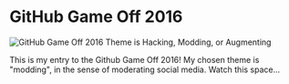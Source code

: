 # GitHub Game Off 2016

![GitHub Game Off 2016 Theme is Hacking, Modding, or Augmenting](https://cloud.githubusercontent.com/assets/121322/19498019/d8827370-9543-11e6-82d8-6da822b6147b.png)

This is my entry to the Github Game Off 2016! My chosen theme is "modding", in the sense of moderating social media. Watch this space...

